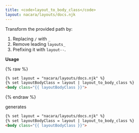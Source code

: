 ```yaml
---
title: <code>layout_to_body_class</code>
layout: nacara/layouts/docs.njk
---
```


Transform the provided path by:

1. Replacing `/` with `_`
2. Remove leading `layouts_`
3. Prefixing it with `layout--`.

**Usage**

{% raw %}

```html
{% set layout = "nacara/layouts/docs.njk" %}
{% set layoutBodyClass = layout | layout_to_body_class %}
<body class="{{ layoutBodyClass }}">
```

{% endraw %}

generates

```html
{% set layout = "nacara/layouts/docs.njk" %}
{% set layoutBodyClass = layout | layout_to_body_class %}
<body class="{{ layoutBodyClass }}">
```
